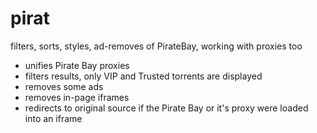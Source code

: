 pirat
=====

filters, sorts, styles, ad-removes of PirateBay, working with proxies too

- unifies Pirate Bay proxies
- filters results, only VIP and Trusted torrents are displayed
- removes some ads
- removes in-page iframes
- redirects to original source if the Pirate Bay or it's proxy were loaded into an iframe
